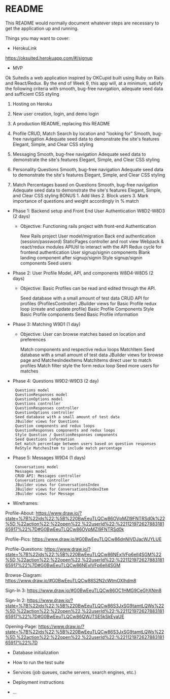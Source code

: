 # README

This README would normally document whatever steps are necessary to get the
application up and running.

Things you may want to cover:

* HerokuLink

https://oksuited.herokuapp.com/#/signup

* MVP

Ok Suitedis a web application inspired by OKCupid built using Ruby on Rails and React/Redux. By the end of Week 9, this app will, at a minimum, satisfy the following criteria with smooth, bug-free navigation, adequate seed data and sufficient CSS styling

  1. Hosting on Heroku

  2. New user creation, login, and demo login

  3. A production README, replacing this README

  4. Profile CRUD, Match Search by location and "looking for"
      Smooth, bug-free navigation
      Adequate seed data to demonstrate the site's features
      Elegant, Simple, and Clear CSS styling

  5. Messaging
      Smooth, bug-free navigation
      Adequate seed data to demonstrate the site's features
      Elegant, Simple, and Clear CSS styling

  6. Personality Questions
      Smooth, bug-free navigation
      Adequate seed data to demonstrate the site's features
      Elegant, Simple, and Clear CSS styling

  7. Match Percentages based on Questions
      Smooth, bug-free navigation
      Adequate seed data to demonstrate the site's features
      Elegant, Simple, and Clear CSS styling
  BONUS
    1. Add likes
    2. Block users
    3. Mark importance of questions and weight accordingly in % match

* Phase 1: Backend setup and Front End User Authentication W8D2-W8D3 (2 days)

  * Objective: Functioning rails project with front-end Authentication

       New Rails project
       User model/migration
       Back end authentication (session/password)
       StaticPages controller and root view
       Webpack & react/redux modules
       APIUtil to interact with the API
       Redux cycle for frontend authentication
       User signup/signin components
       Blank landing component after signup/signin
       Style signup/signin components
       Seed users

* Phase 2: User Profile Model, API, and components W8D4-W8D5 (2 days)

  * Objective: Basic Profiles can be read and edited through the API.

       Seed database with a small amount of test data
       CRUD API for profiles (ProfilesController)
       JBuilder views for Basic Profile
       redux loop (create and update profile)
       Basic Profile Components
       Style Basic Profile components
       Seed Basic Profile information

* Phase 3: Matching W9D1 (1 day)

  * Objective: User can browse matches based on location and preferences

       Match components and respective redux loops
       MatchItem
       Seed database with a small amount of test data
       JBuilder views for browse page and MatchesIndexItems
       MatchItems direct user to match profiles
       Match filter
       style the form
       redux loop
       Seed more users for matches

* Phase 4: Questions W9D2-W9D3 (2 day)

       Questions model
       QuestionResponses model
       QuestionOptions model
       Questions controller
       QuestionResponses controller
       QuestionOptions controller
       Seed database with a small amount of test data
       JBuilder views for Questions
       Question components and redux loops
       QuestionResponses components and redux loops
       Style Question / QuestionResponses components
       Seed Questions information
       Get match percentage between users based on question responses
       ReStyle MatchesItem to include match percentage

* Phase 5: Messages W9D4 (1 days)

       Conversations model
       Messages model
       CRUD API: Messages controller
       Conversations controller
       JBuilder views for ConversationsIndex
       JBuilder views for ConversationsIndexItem
       JBuilder views for Message

* Wireframes:

Profile-About: https://www.draw.io/?state=%7B%22ids%22:%5B%220BwEeuTLQCw86OVpMZl9FNTRSd0k%22%5D,%22action%22:%22open%22,%22userId%22:%22112197262788318165917%22%7D#G0BwEeuTLQCw86OVpMZl9FNTRSd0k

Profile-Pics: https://www.draw.io/#G0BwEeuTLQCw86dnNlVDJacWJYLUE

Profile-Questions: https://www.draw.io/?state=%7B%22ids%22:%5B%220BwEeuTLQCw86NExIVFp6elI4SGM%22%5D,%22action%22:%22open%22,%22userId%22:%22112197262788318165917%22%7D#G0BwEeuTLQCw86NExIVFp6elI4SGM

Browse-Diagram: https://www.draw.io/#G0BwEeuTLQCw86S2N2cWtmOXlhdm8

Sign-In 3: https://www.draw.io/#G0BwEeuTLQCw86OC1HMG9CeGhXNm8

Sign-In 2: https://www.draw.io/?state=%7B%22ids%22:%5B%220BwEeuTLQCw86S3JxSG9tamtLQWs%22%5D,%22action%22:%22open%22,%22userId%22:%22112197262788318165917%22%7D#G0BwEeuTLQCw86QWJTSE5kSkEyaUE

Opening-Page: https://www.draw.io/?state=%7B%22ids%22:%5B%220BwEeuTLQCw86S3JxSG9tamtLQWs%22%5D,%22action%22:%22open%22,%22userId%22:%22112197262788318165917%22%7D



* Database initialization

* How to run the test suite

* Services (job queues, cache servers, search engines, etc.)

* Deployment instructions

* ...
